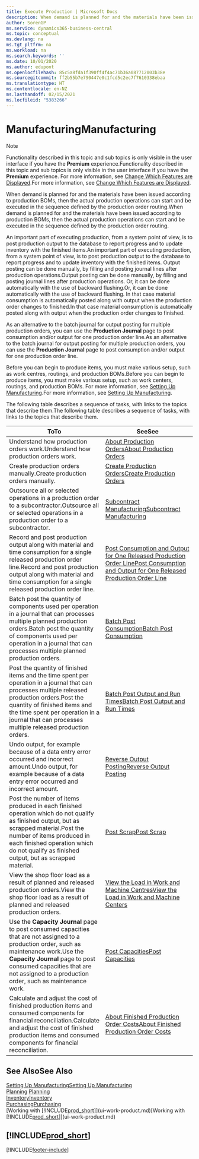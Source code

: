 ```yaml
---
title: Execute Production | Microsoft Docs
description: When demand is planned for and the materials have been issued according to production BOMs, then the actual production operations can start and be executed in the sequence defined by the production order routing.
author: SorenGP
ms.service: dynamics365-business-central
ms.topic: conceptual
ms.devlang: na
ms.tgt_pltfrm: na
ms.workload: na
ms.search.keywords: ''
ms.date: 10/01/2020
ms.author: edupont
ms.openlocfilehash: 85c5a8fda1f390ff4f4ac71b36a087712003b38e
ms.sourcegitcommit: ff2b55b7e790447e0c1fcd5c2ec7f7610338ebaa
ms.translationtype: HT
ms.contentlocale: en-NZ
ms.lasthandoff: 02/15/2021
ms.locfileid: "5383266"
---
```

# <a name="manufacturing"></a><span data-ttu-id="99a81-103">Manufacturing</span><span class="sxs-lookup"><span data-stu-id="99a81-103">Manufacturing</span></span>
> [!NOTE]
> <span data-ttu-id="99a81-104">Functionality described in this topic and sub topics is only visible in the user interface if you have the **Premium** experience.</span><span class="sxs-lookup"><span data-stu-id="99a81-104">Functionality described in this topic and sub topics is only visible in the user interface if you have the **Premium** experience.</span></span> <span data-ttu-id="99a81-105">For more information, see [Change Which Features are Displayed](ui-experiences.md).</span><span class="sxs-lookup"><span data-stu-id="99a81-105">For more information, see [Change Which Features are Displayed](ui-experiences.md).</span></span>

<span data-ttu-id="99a81-106">When demand is planned for and the materials have been issued according to production BOMs, then the actual production operations can start and be executed in the sequence defined by the production order routing.</span><span class="sxs-lookup"><span data-stu-id="99a81-106">When demand is planned for and the materials have been issued according to production BOMs, then the actual production operations can start and be executed in the sequence defined by the production order routing.</span></span>  

<span data-ttu-id="99a81-107">An important part of executing production, from a system point of view, is to post production output to the database to report progress and to update inventory with the finished items.</span><span class="sxs-lookup"><span data-stu-id="99a81-107">An important part of executing production, from a system point of view, is to post production output to the database to report progress and to update inventory with the finished items.</span></span> <span data-ttu-id="99a81-108">Output posting can be done manually, by filling and posting journal lines after production operations.</span><span class="sxs-lookup"><span data-stu-id="99a81-108">Output posting can be done manually, by filling and posting journal lines after production operations.</span></span> <span data-ttu-id="99a81-109">Or, it can be done automatically with the use of backward flushing.</span><span class="sxs-lookup"><span data-stu-id="99a81-109">Or, it can be done automatically with the use of backward flushing.</span></span> <span data-ttu-id="99a81-110">In that case material consumption is automatically posted along with output when the production order changes to finished.</span><span class="sxs-lookup"><span data-stu-id="99a81-110">In that case material consumption is automatically posted along with output when the production order changes to finished.</span></span>  

<span data-ttu-id="99a81-111">As an alternative to the batch journal for output posting for multiple production orders, you can use the **Production Journal** page to post consumption and/or output for one production order line.</span><span class="sxs-lookup"><span data-stu-id="99a81-111">As an alternative to the batch journal for output posting for multiple production orders, you can use the **Production Journal** page to post consumption and/or output for one production order line.</span></span>

<span data-ttu-id="99a81-112">Before you can begin to produce items, you must make various setup, such as work centres, routings, and production BOMs.</span><span class="sxs-lookup"><span data-stu-id="99a81-112">Before you can begin to produce items, you must make various setup, such as work centers, routings, and production BOMs.</span></span> <span data-ttu-id="99a81-113">For more information, see [Setting Up Manufacturing](production-configure-production-processes.md).</span><span class="sxs-lookup"><span data-stu-id="99a81-113">For more information, see [Setting Up Manufacturing](production-configure-production-processes.md).</span></span>

<span data-ttu-id="99a81-114">The following table describes a sequence of tasks, with links to the topics that describe them.</span><span class="sxs-lookup"><span data-stu-id="99a81-114">The following table describes a sequence of tasks, with links to the topics that describe them.</span></span>   

|<span data-ttu-id="99a81-115">**To**</span><span class="sxs-lookup"><span data-stu-id="99a81-115">**To**</span></span>|<span data-ttu-id="99a81-116">**See**</span><span class="sxs-lookup"><span data-stu-id="99a81-116">**See**</span></span>|  
|------------|-------------|  
|<span data-ttu-id="99a81-117">Understand how production orders work.</span><span class="sxs-lookup"><span data-stu-id="99a81-117">Understand how production orders work.</span></span>|[<span data-ttu-id="99a81-118">About Production Orders</span><span class="sxs-lookup"><span data-stu-id="99a81-118">About Production Orders</span></span>](production-about-production-orders.md)|
|<span data-ttu-id="99a81-119">Create production orders manually.</span><span class="sxs-lookup"><span data-stu-id="99a81-119">Create production orders manually.</span></span>|[<span data-ttu-id="99a81-120">Create Production Orders</span><span class="sxs-lookup"><span data-stu-id="99a81-120">Create Production Orders</span></span>](production-how-to-create-production-orders.md)|
|<span data-ttu-id="99a81-121">Outsource all or selected operations in a production order to a subcontractor.</span><span class="sxs-lookup"><span data-stu-id="99a81-121">Outsource all or selected operations in a production order to a subcontractor.</span></span>|[<span data-ttu-id="99a81-122">Subcontract Manufacturing</span><span class="sxs-lookup"><span data-stu-id="99a81-122">Subcontract Manufacturing</span></span>](production-how-to-subcontract-manufacturing.md)|
|<span data-ttu-id="99a81-123">Record and post production output along with material and time consumption for a single released production order line.</span><span class="sxs-lookup"><span data-stu-id="99a81-123">Record and post production output along with material and time consumption for a single released production order line.</span></span>|[<span data-ttu-id="99a81-124">Post Consumption and Output for One Released Production Order Line</span><span class="sxs-lookup"><span data-stu-id="99a81-124">Post Consumption and Output for One Released Production Order Line</span></span>](production-how-to-register-consumption-and-output.md)|  
|<span data-ttu-id="99a81-125">Batch post the quantity of components used per operation in a journal that can processes multiple planned production orders.</span><span class="sxs-lookup"><span data-stu-id="99a81-125">Batch post the quantity of components used per operation in a journal that can processes multiple planned production orders.</span></span>|[<span data-ttu-id="99a81-126">Batch Post Consumption</span><span class="sxs-lookup"><span data-stu-id="99a81-126">Batch Post Consumption</span></span>](production-how-to-post-consumption.md)|
|<span data-ttu-id="99a81-127">Post the quantity of finished items and the time spent per operation in a journal that can processes multiple released production orders.</span><span class="sxs-lookup"><span data-stu-id="99a81-127">Post the quantity of finished items and the time spent per operation in a journal that can processes multiple released production orders.</span></span>|[<span data-ttu-id="99a81-128">Batch Post Output and Run Times</span><span class="sxs-lookup"><span data-stu-id="99a81-128">Batch Post Output and Run Times</span></span>](production-how-to-post-output-quantity.md)|
|<span data-ttu-id="99a81-129">Undo output, for example because of a data entry error occurred and incorrect amount.</span><span class="sxs-lookup"><span data-stu-id="99a81-129">Undo output, for example because of a data entry error occurred and incorrect amount.</span></span>  |[<span data-ttu-id="99a81-130">Reverse Output Posting</span><span class="sxs-lookup"><span data-stu-id="99a81-130">Reverse Output Posting</span></span>](production-how-to-reverse-output-posting.md)|  
|<span data-ttu-id="99a81-131">Post the number of items produced in each finished operation which do not qualify as finished output, but as scrapped material.</span><span class="sxs-lookup"><span data-stu-id="99a81-131">Post the number of items produced in each finished operation which do not qualify as finished output, but as scrapped material.</span></span>|[<span data-ttu-id="99a81-132">Post Scrap</span><span class="sxs-lookup"><span data-stu-id="99a81-132">Post Scrap</span></span>](production-how-to-post-scrap.md)|
|<span data-ttu-id="99a81-133">View the shop floor load as a result of planned and released production orders.</span><span class="sxs-lookup"><span data-stu-id="99a81-133">View the shop floor load as a result of planned and released production orders.</span></span>|[<span data-ttu-id="99a81-134">View the Load in Work and Machine Centres</span><span class="sxs-lookup"><span data-stu-id="99a81-134">View the Load in Work and Machine Centers</span></span>](production-how-to-view-the-load-on-work-centers.md)|      
|<span data-ttu-id="99a81-135">Use the **Capacity Journal** page to post consumed capacities that are not assigned to a production order, such as maintenance work.</span><span class="sxs-lookup"><span data-stu-id="99a81-135">Use the **Capacity Journal** page to post consumed capacities that are not assigned to a production order, such as maintenance work.</span></span>|[<span data-ttu-id="99a81-136">Post Capacities</span><span class="sxs-lookup"><span data-stu-id="99a81-136">Post Capacities</span></span>](production-how-to-post-capacities.md)|  
|<span data-ttu-id="99a81-137">Calculate and adjust the cost of finished production items and consumed components for financial reconciliation.</span><span class="sxs-lookup"><span data-stu-id="99a81-137">Calculate and adjust the cost of finished production items and consumed components for financial reconciliation.</span></span>|[<span data-ttu-id="99a81-138">About Finished Production Order Costs</span><span class="sxs-lookup"><span data-stu-id="99a81-138">About Finished Production Order Costs</span></span>](finance-about-finished-production-order-costs.md)|  

## <a name="see-also"></a><span data-ttu-id="99a81-139">See Also</span><span class="sxs-lookup"><span data-stu-id="99a81-139">See Also</span></span>  
[<span data-ttu-id="99a81-140">Setting Up Manufacturing</span><span class="sxs-lookup"><span data-stu-id="99a81-140">Setting Up Manufacturing</span></span>](production-configure-production-processes.md)  
<span data-ttu-id="99a81-141">[Planning](production-planning.md)    </span><span class="sxs-lookup"><span data-stu-id="99a81-141">[Planning](production-planning.md)    </span></span>  
[<span data-ttu-id="99a81-142">Inventory</span><span class="sxs-lookup"><span data-stu-id="99a81-142">Inventory</span></span>](inventory-manage-inventory.md)  
[<span data-ttu-id="99a81-143">Purchasing</span><span class="sxs-lookup"><span data-stu-id="99a81-143">Purchasing</span></span>](purchasing-manage-purchasing.md)  
<span data-ttu-id="99a81-144">[Working with [!INCLUDE[prod_short](includes/prod_short.md)]](ui-work-product.md)</span><span class="sxs-lookup"><span data-stu-id="99a81-144">[Working with [!INCLUDE[prod_short](includes/prod_short.md)]](ui-work-product.md)</span></span>

## [!INCLUDE[prod_short](includes/free_trial_md.md)]  


[!INCLUDE[footer-include](includes/footer-banner.md)]